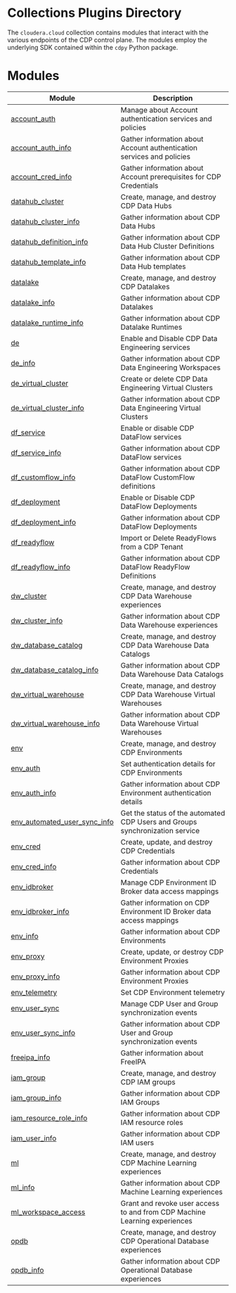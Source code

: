# Collections Plugins Directory

The `cloudera.cloud` collection contains modules that interact with the various endpoints of the CDP control plane. The
modules employ the underlying SDK contained within the `cdpy` Python package.

# Modules

| Module | Description |
| --- | --- |
| [account_auth](./modules/account_auth.py) | Manage about Account authentication services and policies |
| [account_auth_info](./modules/account_auth_info.py) | Gather information about Account authentication services and policies |
| [account_cred_info](./modules/account_cred_info.py) | Gather information about Account prerequisites for CDP Credentials |
| [datahub_cluster](./modules/datahub_cluster.py) | Create, manage, and destroy CDP Data Hubs |
| [datahub_cluster_info](./modules/datahub_cluster_info.py) | Gather information about CDP Data Hubs |
| [datahub_definition_info](./modules/datahub_definition_info.py) | Gather information about CDP Data Hub Cluster Definitions |
| [datahub_template_info](./modules/datahub_template_info.py) | Gather information about CDP Data Hub templates |
| [datalake](./modules/datalake.py) | Create, manage, and destroy CDP Datalakes |
| [datalake_info](./modules/datalake_info.py) | Gather information about CDP Datalakes |
| [datalake_runtime_info](./modules/datalake_runtime_info.py) | Gather information about CDP Datalake Runtimes |
| [de](./modules/de.py) | Enable and Disable CDP Data Engineering services |
| [de_info](./modules/de_info.py) | Gather information about CDP Data Engineering Workspaces |
| [de_virtual_cluster](./modules/de_virtual_cluster.py) | Create or delete CDP Data Engineering Virtual Clusters |
| [de_virtual_cluster_info](./modules/de_virtual_cluster_info.py) | Gather information about CDP Data Engineering Virtual Clusters |
| [df_service](./modules/df_service.py) | Enable or disable CDP DataFlow services |
| [df_service_info](./modules/df_service_info.py) | Gather information about CDP DataFlow services |
| [df_customflow_info](./modules/df_customflow_info.py) | Gather information about CDP DataFlow CustomFlow definitions |
| [df_deployment](./modules/df_deployment.py) | Enable or Disable CDP DataFlow Deployments |
| [df_deployment_info](./modules/df_deployment_info.py) | Gather information about CDP DataFlow Deployments |
| [df_readyflow](./modules/df_readyflow.py) | Import or Delete ReadyFlows from a CDP Tenant |
| [df_readyflow_info](./modules/df_readyflow_info.py) | Gather information about CDP DataFlow ReadyFlow Definitions |
| [dw_cluster](./modules/dw_cluster.py) | Create, manage, and destroy CDP Data Warehouse experiences |
| [dw_cluster_info](./modules/dw_cluster_info.py) | Gather information about CDP Data Warehouse experiences |
| [dw_database_catalog](./modules/dw_database_catalog.py) | Create, manage, and destroy CDP Data Warehouse Data Catalogs |
| [dw_database_catalog_info](./modules/dw_database_catalog_info.py) | Gather information about CDP Data Warehouse Data Catalogs |
| [dw_virtual_warehouse](./modules/dw_virtual_warehouse.py) | Create, manage, and destroy CDP Data Warehouse Virtual Warehouses |
| [dw_virtual_warehouse_info](./modules/dw_virtual_warehouse_info.py) | Gather information about CDP Data Warehouse Virtual Warehouses |
| [env](./modules/env.py) | Create, manage, and destroy CDP Environments |
| [env_auth](./modules/env_auth.py) | Set authentication details for CDP Environments |
| [env_auth_info](./modules/env_auth_info.py) | Gather information about CDP Environment authentication details |
| [env_automated_user_sync_info](./modules/env_automated_user_sync_info.py) | Get the status of the automated CDP Users and Groups synchronization service |
| [env_cred](./modules/env_cred.py) | Create, update, and destroy CDP Credentials |
| [env_cred_info](./modules/env_cred_info.py) | Gather information about CDP Credentials |
| [env_idbroker](./modules/env_idbroker.py) | Manage CDP Environment ID Broker data access mappings |
| [env_idbroker_info](./modules/env_idbroker_info.py) | Gather information on CDP Environment ID Broker data access mappings |
| [env_info](./modules/env_info.py) | Gather information about CDP Environments |
| [env_proxy](./modules/env_proxy.py) | Create, update, or destroy CDP Environment Proxies |
| [env_proxy_info](./modules/env_proxy_info.py) | Gather information about CDP Environment Proxies |
| [env_telemetry](./modules/env_telemetry.py) | Set CDP Environment telemetry |
| [env_user_sync](./modules/env_user_sync.py) | Manage CDP User and Group synchronization events |
| [env_user_sync_info](./modules/env_user_sync_info.py) | Gather information about CDP User and Group synchronization events |
| [freeipa_info](./modules/freipa_info.py) | Gather information about FreeIPA |
| [iam_group](./modules/iam_group.py) | Create, manage, and destroy CDP IAM groups |
| [iam_group_info](./modules/iam_group_info.py) | Gather information about CDP IAM Groups |
| [iam_resource_role_info](./modules/iam_resource_role_info.py) | Gather information about CDP IAM resource roles |
| [iam_user_info](./modules/iam_user_info.py) | Gather information about CDP IAM users |
| [ml](./modules/ml.py) | Create, manage, and destroy CDP Machine Learning experiences |
| [ml_info](./modules/ml_info.py) | Gather information about CDP Machine Learning experiences |
| [ml_workspace_access](./modules/ml_workspace_access.py) | Grant and revoke user access to and from CDP Machine Learning experiences |
| [opdb](./modules/opdb.py) | Create, manage, and destroy CDP Operational Database experiences |
| [opdb_info](./modules/opdb_info.py) | Gather information about CDP Operational Database experiences |

